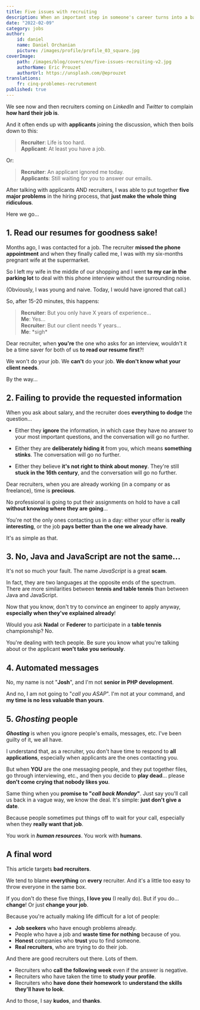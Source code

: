 ```yaml
---
title: Five issues with recruiting
description: When an important step in someone's career turns into a bad joke. Five things to get rid of as soon as possible.
date: "2022-02-09"
category: jobs
author:
    id: daniel
    name: Daniel Orchanian
    picture: /images/profile/profile_03_square.jpg
coverImage:
    path: /images/blog/covers/en/five-issues-recruiting-v2.jpg
    authorName: Eric Prouzet
    authorUrl: https://unsplash.com/@eprouzet
translations:
    fr: cinq-problemes-recrutement
published: true
---
```


We see now and then recruiters coming on _LinkedIn_ and _Twitter_ to complain **how hard their job is**.

And it often ends up with **applicants** joining the discussion, which then boils down to this:

> **Recruiter**: Life is too hard.  
> **Applicant**: At least you have a job.

Or:

> **Recruiter**: An applicant ignored me today.  
> **Applicants**: Still waiting for you to answer our emails.

After talking with applicants AND recruiters, I was able to put together **five major problems** in the hiring process, that **just make the whole thing ridiculous**.

Here we go...


## 1. Read our resumes for goodness sake!

Months ago, I was contacted for a job. The recruiter **missed the phone appointment** and when they finally called me, I was with my six-months pregnant wife at the supermarket.

So I left my wife in the middle of our shopping and I went **to my car in the parking lot** to deal with this phone interview without the surrounding noise.

(Obviously, I was young and naive. Today, I would have ignored that call.)

So, after 15-20 minutes, this happens:

> **Recruiter**: But you only have X years of experience...  
> **Me**: Yes...  
> **Recruiter**: But our client needs Y years...  
> **Me**: \*sigh\*

Dear recruiter, when **you're** the one who asks for an interview, wouldn't it be a time saver for both of us **to read our resume first**?!

We won't do your job. We **can't** do your job. **We don't know what your client needs**.

By the way...


## 2. Failing to provide the requested information

When you ask about salary, and the recruiter does **everything to dodge** the question...

- Either they **ignore** the information, in which case they have no answer to your most important questions, and the conversation will go no further.

- Either they are **deliberately hiding it** from you, which means **something stinks**. The conversation will go no further.

- Either they believe **it's not right to think about money**. They're still **stuck in the 16th century**, and the conversation will go no further.

Dear recruiters, when you are already working (in a company or as freelance), time is **precious**.

No professional is going to put their assignments on hold to have a call **without knowing where they are going**...

You're not the only ones contacting us in a day: either your offer is **really interesting**, or the job **pays better than the one we already have**.

It's as simple as that.


## 3. No, Java and JavaScript are not the same...

It's not so much your fault. The name _JavaScript_ is a great **scam**.

In fact, they are two languages at the opposite ends of the spectrum.  
There are more similarities between **tennis and table tennis** than between Java and JavaScript.

Now that you know, don't try to convince an engineer to apply anyway, **especially when they've explained already**!

Would you ask **Nadal** or **Federer** to participate in a **table tennis** championship? No.

You're dealing with tech people. Be sure you know what you're talking about or the applicant **won't take you seriously**.


## 4. Automated messages

No, my name is not "**Josh**", and I'm not **senior in PHP development**.

And no, I am not going to "_call you ASAP_". I'm not at your command, and **my time is no less valuable than yours**.


## 5. _Ghosting_ people

**_Ghosting_** is when you ignore people's emails, messages, etc. I've been guilty of it, we all have.

I understand that, as a recruiter, you don't have time to respond to **all applications**, especially when applicants are the ones contacting you.

But when **YOU** are the one messaging people, and they put together files, go through interviewing, etc., and then you decide to **play dead**... please **don't come crying that nobody likes you**.

Same thing when you **promise to "_call back Monday_"**. Just say you'll call us back in a vague way, we know the deal. It's simple: **just don't give a date**.

Because people sometimes put things off to wait for your call, especially when they **really want that job**.

You work in **_human resources_**. You work with **humans**.


## A final word

This article targets **bad recruiters**.

We tend to blame **everything** on **every** recruiter. And it's a little too easy to throw everyone in the same box.

If you don't do these five things, **I love you** (I really do). But if you do... **change**! Or just **change your job**.

Because you're actually making life difficult for a lot of people:
- **Job seekers** who have enough problems already.
- People who have a job and **waste time for nothing** because of you.
- **Honest** companies who **trust** you to find someone.
- **Real recruiters**, who are trying to do their job.

And there are good recruiters out there. Lots of them.
- Recruiters who **call the following week** even if the answer is negative.
- Recruiters who have taken the time to **study your profile**.
- Recruiters who **have done their homework** to **understand the skills they'll have to look**.

And to those, I say **kudos**, and **thanks**.

